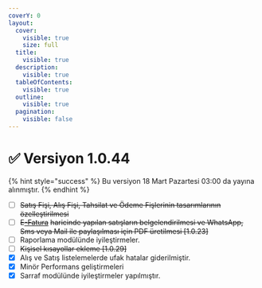 ```yaml
---
coverY: 0
layout:
  cover:
    visible: true
    size: full
  title:
    visible: true
  description:
    visible: true
  tableOfContents:
    visible: true
  outline:
    visible: true
  pagination:
    visible: false
---
```


# ✅ Versiyon 1.0.44

{% hint style="success" %}
Bu versiyon 18 Mart Pazartesi 03:00 da yayına alınmıştır.
{% endhint %}

* [ ] ~~Satış Fişi, Alış Fişi, Tahsilat ve Ödeme Fişlerinin tasarımlarının özelleştirilmesi~~
* [ ] ~~E~~[~~-Fatura~~](https://www.muhasip.com.tr/e-fatura-entegrator) ~~haricinde yapılan satışların belgelendirilmesi ve WhatsApp, Sms veya Mail ile paylaşılması için PDF üretilmesi \[1.0.23]~~
* [ ] Raporlama modülünde iyileştirmeler.
* [ ] ~~Kişisel kısayollar ekleme \[1.0.29]~~
* [x] Alış ve Satış listelemelerde ufak hatalar giderilmiştir.
* [x] Minör Performans geliştirmeleri
* [x] Sarraf modülünde iyileştirmeler yapılmıştır.
